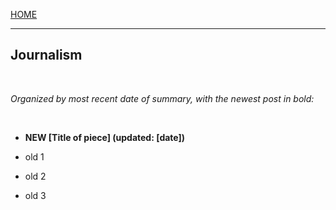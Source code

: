 [HOME](./index.md)

---

## Journalism

<br>

*Organized by most recent date of summary, with the newest post in bold:*

<br>

- **NEW [Title of piece] (updated: [date])**

- old 1

- old 2

- old 3
